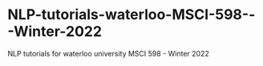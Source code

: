 # NLP-tutorials-waterloo-MSCI-598---Winter-2022
NLP tutorials for waterloo university MSCI 598 - Winter 2022
